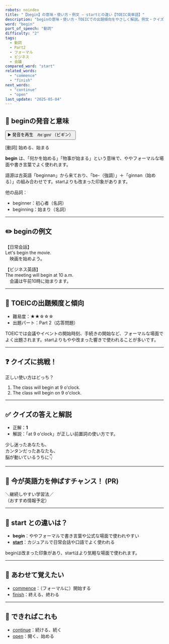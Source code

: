```yaml
---
robots: noindex
title: "【begin】の意味・使い方・例文 ― startとの違い【TOEIC英単語】"
description: "beginの意味・使い方・TOEICでの出題傾向をやさしく解説。例文・クイズ付きでstartとの違いもわかりやすく学べます。"
word: "begin"
part_of_speech: "動詞"
difficulty: "2"
tags:
  - 動詞
  - Part2
  - フォーマル
  - ビジネス
  - 会議
compared_word: "start"
related_words:
  - "commence"
  - "finish"
next_words:
  - "continue"
  - "open"
last_update: "2025-05-04"
---
```


## 🔰 beginの発音と意味

<button class="play-audio" onclick="playTTS('begin')">
  <span class="play-audio-main">
    ▶️ 発音を再生　/bɪˈɡɪn/
  </span>
  <span class="play-audio-sub">
    （ビギン）
  </span>
</button>

[動詞] 始める、始まる

**begin** は、「何かを始める」「物事が始まる」という意味で、ややフォーマルな場面や書き言葉でよく使われます。

語源は古英語「beginnan」から来ており、「be-（強調）」＋「ginnan（始める）」の組み合わせです。startよりも改まった印象があります。

他の品詞：  
- beginner：初心者（名詞）
- beginning：始まり（名詞）

---

## ✏️ beginの例文

【日常会話】  
Let's begin the movie.  
　映画を始めよう。

【ビジネス英語】  
The meeting will begin at 10 a.m.  
　会議は午前10時に始まります。

---

## 🎯 TOEICの出題頻度と傾向

- 難易度：★★☆☆☆
- 出題パート：Part 2（応答問題）

TOEICでは会議やイベントの開始時刻、手続きの開始など、フォーマルな場面でよく出題されます。startよりもやや改まった響きで使われることが多いです。

---

## ❓ クイズに挑戦！

正しい使い方はどっち？

1. The class will begin at 9 o'clock.  
2. The class will begin on 9 o'clock.

---

## ✅ クイズの答えと解説

- 正解：**1**
- 解説：「at 9 o'clock」が正しい前置詞の使い方です。

少し迷ったあなたも、  
カンタンだったあなたも、  
脳が動いているうちに👇️

---

## 🚀 今が英語力を伸ばすチャンス！ (PR)

<div class="info-center">
＼継続しやすい学習法／<br>  
（おすすめ情報予定）
</div>

---

## 🤔  start との違いは？

- **begin**：ややフォーマルで書き言葉や公式な場面で使われやすい
- **[start](/word/start)**：カジュアルで日常会話や口語でよく使われる

beginは改まった印象があり、startはより気軽な場面で使われます。

---

## 🧩 あわせて覚えたい

- [commence](/word/commence)：（フォーマルに）開始する
- [finish](/word/finish)：終える、終わる

---

## 📖 できればこれも

- [continue](/word/continue)：続ける、続く
- [open](/word/open)：開く、始める

<!-- cvid: aid42_bid09 -->
